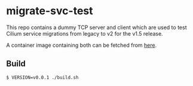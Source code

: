 # migrate-svc-test

This repo contains a dummy TCP server and client which are used to test Cilium
service migrations from legacy to v2 for the v1.5 release.

A container image containing both can be fetched from
[here](https://hub.docker.com/r/cilium/migrate-svc-test).

## Build

```
$ VERSION=v0.0.1 ./build.sh
```

